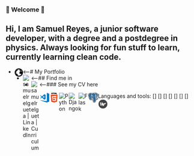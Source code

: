 ### 👋 Welcome 👋

## Hi, I am Samuel Reyes, a junior software developer, with a degree and a postdegree in physics. Always looking for fun stuff to learn, currently learning clean code.

* <--# My Portfolio   [<img align="left" alt="www.samuelrelgueta.com" width="22px" src="https://raw.githubusercontent.com/iconic/open-iconic/master/svg/globe.svg" />][website]
* <--## Find me in [<img align="left" alt="samuelrelgueta | LinkedIn" width="22px" src="https://cdn.jsdelivr.net/npm/simple-icons@v3/icons/linkedin.svg" />][linkedin]
* <--### See my CV here [<img align="left" alt="samuelrelgueta | Curriculum" width="22px" src="https://www.mcicon.com/wp-content/uploads/2020/12/Business_Finance_Resume_1-copy-4.jpg" />][curriculum]

Languages and tools:
[<img align="left" alt="Visual Studio Code" width="26px" src="https://raw.githubusercontent.com/github/explore/80688e429a7d4ef2fca1e82350fe8e3517d3494d/topics/visual-studio-code/visual-studio-code.png" />]
[<img align="left" alt="HTML5" width="26px" src="https://raw.githubusercontent.com/github/explore/80688e429a7d4ef2fca1e82350fe8e3517d3494d/topics/html/html.png" />]
[<img align="left" alt="Python" width="26px" src="https://raw.githubusercontent.com/jmnote/z-icons/master/svg/python.svg" />]
[<img align="left" alt="Django" width="26px" src="https://e7.pngegg.com/pngimages/159/366/png-clipart-django-python-computer-icons-logo-python-text-label.png" />]
[<img align="left" alt="Flask" width="26px" src="https://www.logo.wine/a/logo/Flask_(web_framework)/Flask_(web_framework)-Logo.wine.svg" />]
[<img align="left" alt="PostgreSQL" width="26px" src="https://raw.githubusercontent.com/github/explore/80688e429a7d4ef2fca1e82350fe8e3517d3494d/topics/postgresql/postgresql.png" />]
[<img align="left" alt="Kivy" width="26px" src="https://raw.githubusercontent.com/kivy/kivy/master/kivy/data/logo/kivy-icon-256.png" />]

[website]: http://www.samuelrelgueta.com/
[linkedin]: https://www.linkedin.com/in/samuel-reyes-elgueta/
[curriculum]: http://www.samuelrelgueta.com/static/CVSamuelReyes.pdf 
<!--
**DunEideann/DunEideann** is a ✨ _special_ ✨ repository because its `README.md` (this file) appears on your GitHub profile.

Here are some ideas to get you started:

- 🔭 I’m currently working on ...
- 🌱 I’m currently learning ...
- 👯 I’m looking to collaborate on ...
- 🤔 I’m looking for help with ...
- 💬 Ask me about ...
- 📫 How to reach me: ...
- 😄 Pronouns: ...
- ⚡ Fun fact: ...
-->
